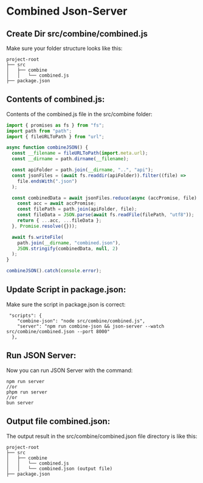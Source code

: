 # Combined Json-Server

## Create Dir src/combine/combined.js
Make sure your folder structure looks like this:
```
project-root
├── src
│   ├── combine
│   │   └── combined.js
├── package.json

```
## Contents of combined.js: 
Contents of the combined.js file in the src/combine folder:
```javascript
import { promises as fs } from "fs";
import path from "path";
import { fileURLToPath } from "url";

async function combineJSON() {
  const __filename = fileURLToPath(import.meta.url);
  const __dirname = path.dirname(__filename);

  const apiFolder = path.join(__dirname, "..", "api");
  const jsonFiles = (await fs.readdir(apiFolder)).filter((file) =>
    file.endsWith(".json")
  );

  const combinedData = await jsonFiles.reduce(async (accPromise, file) => {
    const acc = await accPromise;
    const filePath = path.join(apiFolder, file);
    const fileData = JSON.parse(await fs.readFile(filePath, "utf8"));
    return { ...acc, ...fileData };
  }, Promise.resolve({}));

  await fs.writeFile(
    path.join(__dirname, "combined.json"),
    JSON.stringify(combinedData, null, 2)
  );
}

combineJSON().catch(console.error);
```

## Update Script in package.json:
Make sure the script in package.json is correct:
```
 "scripts": {
    "combine-json": "node src/combine/combined.js",
    "server": "npm run combine-json && json-server --watch src/combine/combined.json --port 8000"
  },
```

## Run JSON Server:
Now you can run JSON Server with the command:
```
npm run server
//or
phpm run server
//or
bun server
```

## Output file combined.json:
The output result in the src/combine/combined.json file directory is like this:
```
project-root
├── src
│   ├── combine
│   │   └── combined.js
│   │   └── combined.json (output file)
├── package.json

```

